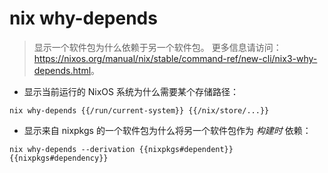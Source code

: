 # nix why-depends

> 显示一个软件包为什么依赖于另一个软件包。
> 更多信息请访问：<https://nixos.org/manual/nix/stable/command-ref/new-cli/nix3-why-depends.html>。

- 显示当前运行的 NixOS 系统为什么需要某个存储路径：

`nix why-depends {{/run/current-system}} {{/nix/store/...}}`

- 显示来自 nixpkgs 的一个软件包为什么将另一个软件包作为 _构建时_ 依赖：

`nix why-depends --derivation {{nixpkgs#dependent}} {{nixpkgs#dependency}}`